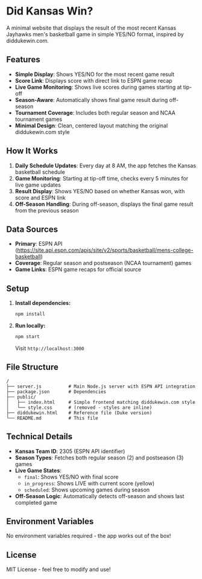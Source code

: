 # Did Kansas Win?

A minimal website that displays the result of the most recent Kansas Jayhawks men's basketball game in simple YES/NO format, inspired by diddukewin.com.

## Features

- **Simple Display**: Shows YES/NO for the most recent game result
- **Score Link**: Displays score with direct link to ESPN game recap
- **Live Game Monitoring**: Shows live scores during games starting at tip-off
- **Season-Aware**: Automatically shows final game result during off-season
- **Tournament Coverage**: Includes both regular season and NCAA tournament games
- **Minimal Design**: Clean, centered layout matching the original diddukewin.com style

## How It Works

1. **Daily Schedule Updates**: Every day at 8 AM, the app fetches the Kansas basketball schedule
2. **Game Monitoring**: Starting at tip-off time, checks every 5 minutes for live game updates
3. **Result Display**: Shows YES/NO based on whether Kansas won, with score and ESPN link
4. **Off-Season Handling**: During off-season, displays the final game result from the previous season

## Data Sources

- **Primary**: ESPN API (https://site.api.espn.com/apis/site/v2/sports/basketball/mens-college-basketball)
- **Coverage**: Regular season and postseason (NCAA tournament) games
- **Game Links**: ESPN game recaps for official source

## Setup

1. **Install dependencies:**
   ```bash
   npm install
   ```

2. **Run locally:**
   ```bash
   npm start
   ```

   Visit `http://localhost:3000`

## File Structure

```
/
├── server.js          # Main Node.js server with ESPN API integration
├── package.json       # Dependencies
├── public/
│   ├── index.html     # Simple frontend matching diddukewin.com style
│   └── style.css      # (removed - styles are inline)
├── diddukewin.html    # Reference file (Duke version)
└── README.md          # This file
```

## Technical Details

- **Kansas Team ID**: 2305 (ESPN API identifier)
- **Season Types**: Fetches both regular season (2) and postseason (3) games
- **Live Game States**:
  - `final`: Shows YES/NO with final score
  - `in_progress`: Shows LIVE with current score (yellow)
  - `scheduled`: Shows upcoming games during season
- **Off-Season Logic**: Automatically detects off-season and shows last completed game

## Environment Variables

No environment variables required - the app works out of the box!

## License

MIT License - feel free to modify and use!